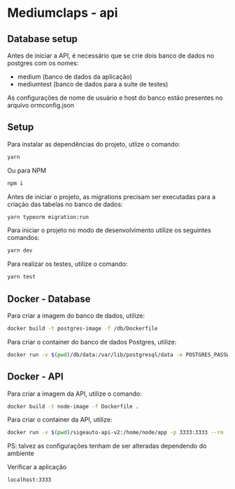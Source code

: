 # Mediumclaps - api

## Database setup
Antes de iniciar a API, é necessário que se crie dois banco de dados no postgres com os nomes: 
 - medium (banco de dados da aplicação)
 - mediumtest (banco de dados para a suite de testes)

As configurações de nome de usuário e host do banco estão presentes no arquivo ormconfig.json
## Setup
Para instalar as dependências do projeto, utlize o comando:

```sh
yarn
```

Ou para NPM

```sh
npm i
```



Antes de iniciar o projeto, as migrations precisam ser executadas para a criação das tabelas no banco de dados:

```sh
yarn typeorm migration:run
```


Para iniciar o projeto no modo de desenvolvimento utilize os seguintes comandos:

```sh
yarn dev
```

Para realizar os testes, utilize o comando:

```sh
yarn test
```

## Docker - Database
Para criar a imagem do banco de dados, utilize:

```sh
docker build -t postgres-image -f /db/Dockerfile
```

Para criar o container do banco de dados Postgres, utilize:
```sh
docker run -v $(pwd)/db/data:/var/lib/postgresql/data -e POSTGRES_PASSWORD=pgroot -e PGDATA=/var/lib/postgresql/data/db-files/ -p 5432:5432 --rm --name postgres-container postgres-image
```

## Docker - API
Para criar a imagem da API, utilize o comando:

```sh
docker build -t node-image -f Dockerfile .
```

Para criar o container da API, utilize:
```sh
docker run -v $(pwd)/sigeauto-api-v2:/home/node/app -p 3333:3333 --rm --name node-container node-image
```

PS: talvez as configurações tenham de ser alteradas dependendo do ambiente

Verificar a aplicação

```sh
localhost:3333
```